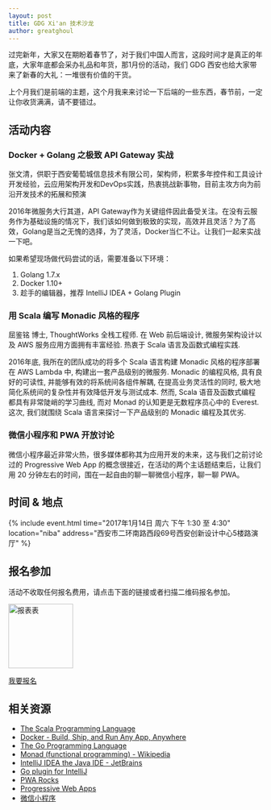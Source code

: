 ```yaml
---
layout: post
title: GDG Xi'an 技术沙龙
author: greatghoul
---
```


过完新年，大家又在期盼着春节了，对于我们中国人而言，这段时间才是真正的年底，大家年底都会采办礼品和年货，那1月份的活动，我们 GDG 西安也给大家带来了新春的大礼：一堆很有价值的干货。

上个月我们是前端的主题，这个月我来来讨论一下后端的一些东西，春节前，一定让你收货满满，请不要错过。

## 活动内容

### Docker + Golang 之极致 API Gateway 实战

<span class="small text-info">张文清，供职于西安葡萄城信息技术有限公司，架构师，积累多年控件和工具设计开发经验，云应用架构开发和DevOps实践，热衷挑战新事物，目前主攻方向为前沿开发技术的拓展和预演</span>

2016年微服务大行其道，API Gateway作为关键组件因此备受关注。在没有云服务作为基础设施的情况下，我们该如何做到极致的实现，高效并且灵活？为了高效，Golang是当之无愧的选择，为了灵活，Docker当仁不让。让我们一起来实战一下吧。

如果希望现场做代码尝试的话，需要准备以下环境：

1. Golang 1.7.x
2. Docker 1.10+
3. 趁手的编辑器，推荐 IntelliJ IDEA + Golang Plugin

### 用 Scala 编写 Monadic 风格的程序

<span class="small text-info">屈鉴铭 博士, ThoughtWorks 全栈工程师. 在 Web 前后端设计, 微服务架构设计以及 AWS 服务应用方面拥有丰富经验. 热衷于 Scala 语言及函数式编程实践.</span>

2016年底, 我所在的团队成功的将多个 Scala 语言构建 Monadic 风格的程序部署在 AWS Lambda 中, 构建出一套产品级别的微服务. Monadic 的编程风格, 具有良好的可读性, 并能够有效的将系统间各组件解耦, 在提高业务灵活性的同时, 极大地简化系统间的复杂性并有效降低开发与测试成本. 然而, Scala 语音及函数式编程都具有非常陡峭的学习曲线, 而对 Monad 的认知更是无数程序员心中的 Everest. 这次, 我们就围绕 Scala 语言来探讨一下产品级别的 Monadic 编程及其优劣.

### 微信小程序和 PWA 开放讨论

微信小程序最近非常火热，很多媒体都称其为应用开发的未来，这与我们之前讨论过的 Progressive Web App 的概念很接近，在活动的两个主话题结束后，让我们用 20 分钟左右的时间，围在一起自由的聊一聊微信小程序，聊一聊 PWA。

## 时间 & 地点

{% include event.html
           time="2017年1月14日 周六 下午 1:30 至 4:30"
           location="niba"
           address="西安市二环南路西段69号西安创新设计中心5楼路演厅" %}

## 报名参加

活动不收取任何报名费用，请点击下面的链接或者扫描二维码报名参加。

<div class="text-center">
  <img src="http://greatghoul.b0.upaiyun.com/1701/o2PehPot1x89.png" alt="报表表" width="128" />

  <p>
    <a href="https://jinshuju.net/f/qmLew3" class="btn btn-success">我要报名</a>  
  </p>
</div>

## 相关资源

- [The Scala Programming Language](https://www.scala-lang.org/)
- [Docker - Build, Ship, and Run Any App, Anywhere](https://www.docker.com/)
- [The Go Programming Language](https://golang.org/)
- [Monad (functional programming) - Wikipedia](http://t.cn/RMZAlbu)
- [IntelliJ IDEA the Java IDE - JetBrains](https://www.jetbrains.com/idea/)
- [Go plugin for IntelliJ](https://github.com/go-lang-plugin-org/go-lang-idea-plugin)
- [PWA Rocks](http://pwa.rocks/)
- [Progressive Web Apps](https://developers.google.com/web/progressive-web-apps/)
- [微信小程序](https://mp.weixin.qq.com/debug/wxadoc/introduction/index.html)
